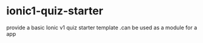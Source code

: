 # ionic1-quiz-starter
provide a basic Ionic v1  quiz starter template  .can be used as a module for a app 
